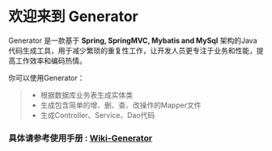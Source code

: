 
# 欢迎来到 Generator

Generator 是一款基于 **Spring, SpringMVC, Mybatis and MySql** 架构的Java代码生成工具，用于减少繁琐的重复性工作，让开发人员更专注于业务和性能，提高工作效率和编码热情。  

你可以使用Generator：
> * 根据数据库业务表生成实体类
> * 生成包含简单的增、删、查、改操作的Mapper文件
> * 生成Controller、Service、Dao代码

### 具体请参考使用手册 : [Wiki-Generator](https://github.com/GreedyStar/generator/wiki)
